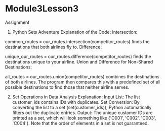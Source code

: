 # Module3Lesson3
Assignment

1. Python Sets Adventure
   Explanation of the Code:
Intersection:

common_routes = our_routes.intersection(competitor_routes) finds the destinations that both airlines fly to.
Difference:

unique_our_routes = our_routes.difference(competitor_routes) finds the destinations unique to your airline.
Union and Difference for Non-Shared Destinations:

all_routes = our_routes.union(competitor_routes) combines the destinations of both airlines.
The program then compares this with a predefined set of all possible destinations to find those that neither airline serves.

2. Set Operations in Data Analysis
  Explanation:
Input List: The list customer_ids contains IDs with duplicates.
Set Conversion: By converting the list to a set (set(customer_ids)), Python automatically filters out the duplicate entries.
Output: The unique customer IDs are printed as a set, which will look something like {'C001', 'C002', 'C003', 'C004'}. Note that the order of elements in a set is not guaranteed.
